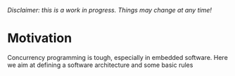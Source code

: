 *Disclaimer: this is a work in progress. Things may change at any time!*

# Motivation
Concurrency programming is tough, especially in embedded software. Here we aim at defining a software architecture and some basic rules 
